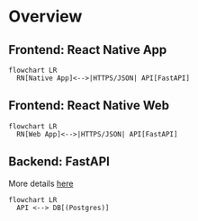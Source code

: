 # Overview

## Frontend: React Native App 

```mermaid
flowchart LR
  RN[Native App]<-->|HTTPS/JSON| API[FastAPI]
```

## Frontend: React Native Web


```mermaid
flowchart LR
  RN[Web App]<-->|HTTPS/JSON| API[FastAPI]
```

## Backend: FastAPI

More details [here](./api.md)

```mermaid
flowchart LR
  API <--> DB[(Postgres)]
```
